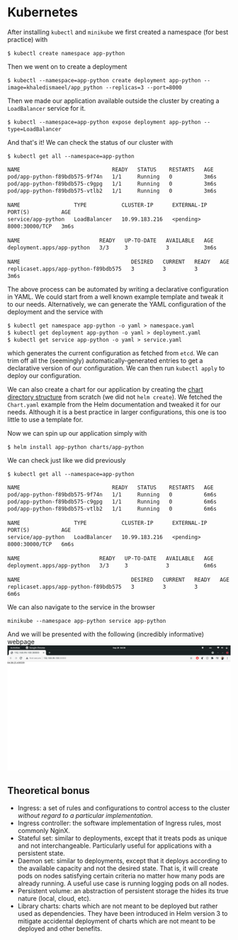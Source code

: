# Kubernetes

After installing `kubectl` and `minikube` we first created a namespace (for best practice) with
```shell
$ kubectl create namespace app-python
```
Then we went on to create a deployment
```shell
$ kubectl --namespace=app-python create deployment app-python --image=khaledismaeel/app_python --replicas=3 --port=8000
```
Then we made our application available outside the cluster by creating a `LoadBalancer` service for it.
```shell
$ kubectl --namespace=app-python expose deployment app-python --type=LoadBalancer
```
And that's it! We can check the status of our cluster with
```shell
$ kubectl get all --namespace=app-python
```
```
NAME                             READY   STATUS    RESTARTS   AGE
pod/app-python-f89bdb575-9f74n   1/1     Running   0          3m6s
pod/app-python-f89bdb575-c9gpg   1/1     Running   0          3m6s
pod/app-python-f89bdb575-vtlb2   1/1     Running   0          3m6s

NAME                 TYPE           CLUSTER-IP      EXTERNAL-IP   PORT(S)          AGE
service/app-python   LoadBalancer   10.99.183.216   <pending>     8000:30000/TCP   3m6s

NAME                         READY   UP-TO-DATE   AVAILABLE   AGE
deployment.apps/app-python   3/3     3            3           3m6s

NAME                                   DESIRED   CURRENT   READY   AGE
replicaset.apps/app-python-f89bdb575   3         3         3       3m6s
```

The above process can be automated by writing a declarative configuration in YAML. We could start from a well known 
example template and tweak it to our needs. Alternatively, we can generate the YAML configuration of the deployment and
the service with
```shell
$ kubectl get namespace app-python -o yaml > namespace.yaml
$ kubectl get deployment app-python -o yaml > deployment.yaml
$ kubectl get service app-python -o yaml > service.yaml
```
which generates the current configuration as fetched from `etcd`. We can trim off all the (seemingly)
automatically-generated entries to get a declarative version of our configuration. We can then run `kubectl apply` to
deploy our configuration.

We can also create a chart for our application by creating the [chart directory structure](charts/app-python) from scratch (we did not
`helm create`). We fetched the `Chart.yaml` example from the Helm documentation and tweaked it for our needs. Although
it is a best practice in larger configurations, this one is too little to use a template for.

Now we can spin up our application simply with
```shell
$ helm install app-python charts/app-python
```
We can check just like we did previously
```shell
$ kubectl get all --namespace=app-python
```
```
NAME                             READY   STATUS    RESTARTS   AGE
pod/app-python-f89bdb575-9f74n   1/1     Running   0          6m6s
pod/app-python-f89bdb575-c9gpg   1/1     Running   0          6m6s
pod/app-python-f89bdb575-vtlb2   1/1     Running   0          6m6s

NAME                 TYPE           CLUSTER-IP      EXTERNAL-IP   PORT(S)          AGE
service/app-python   LoadBalancer   10.99.183.216   <pending>     8000:30000/TCP   6m6s

NAME                         READY   UP-TO-DATE   AVAILABLE   AGE
deployment.apps/app-python   3/3     3            3           6m6s

NAME                                   DESIRED   CURRENT   READY   AGE
replicaset.apps/app-python-f89bdb575   3         3         3       6m6s
```
We can also navigate to the service in the browser
```shell
minikube --namespace app-python service app-python
```
And we will be presented with the following (incredibly informative) webpage
![](images/browser.png)

## Theoretical bonus

- Ingress: a set of rules and configurations to control access to the cluster _without regard to a particular
implementation_.
- Ingress controller: the software implementation of Ingress rules, most commonly NginX.
- Stateful set: similar to deployments, except that it treats pods as unique and not interchangeable. Particularly
useful for applications with a persistent state.
- Daemon set: similar to deployments, except that it deploys according to the available capacity and not the desired
state. That is, it will create pods on nodes satisfying certain criteria no matter how many pods are already running.
A useful use case is running logging pods on all nodes.
- Persistent volume: an abstraction of persistent storage the hides its true nature (local, cloud, etc).
- Library charts: charts which are not meant to be deployed but rather used as dependencies. They have been introduced
in Helm version 3 to mitigate accidental deployment of charts which are not meant to be deployed and other benefits.